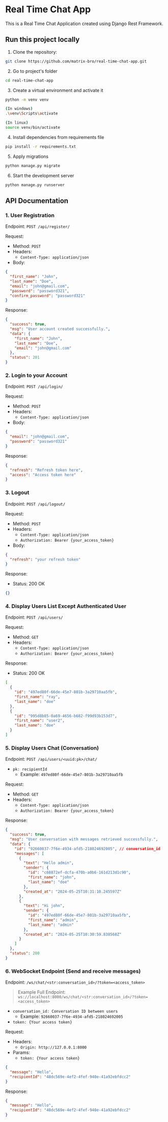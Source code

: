 # Real Time Chat App

This is a Real Time Chat Application created using Django Rest Framework.

## Run this project locally

1. Clone the repository:

```bash
git clone https://github.com/matrix-bro/real-time-chat-app.git
```

2. Go to project's folder

```bash
cd real-time-chat-app
```

3. Create a virtual environment and activate it

```bash
python -m venv venv

(In windows)
.\venv\Scripts\activate

(In linux)
source venv/bin/activate
```

4. Install dependencies from requirements file

```bash
pip install -r requirements.txt
```

5. Apply migrations

```bash
python manage.py migrate
```

6. Start the development server

```bash
python manage.py runserver
```

## API Documentation

### 1. User Registration

Endpoint: `POST /api/register/`

Request:

- Method: `POST`
- Headers:
  - `Content-Type: application/json`
- Body:

```json
{
  "first_name": "John",
  "last_name": "Doe",
  "email": "john@gmail.com",
  "password": "password321",
  "confirm_password": "password321"
}
```

Response:

```json
{
  "success": true,
  "msg": "User account created successfully.",
  "data": {
    "first_name": "John",
    "last_name": "Doe",
    "email": "john@gmail.com"
  },
  "status": 201
}
```

### 2. Login to your Account

Endpoint: `POST /api/login/`

Request:

- Method: `POST`
- Headers:
  - `Content-Type: application/json`
- Body:

```json
{
  "email": "john@gmail.com",
  "password": "password321"
}
```

Response:

```json
{
  "refresh": "Refresh token here",
  "access": "Access token here"
}
```

### 3. Logout

Endpoint: `POST /api/logout/`

Request:

- Method: `POST`
- Headers:
  - `Content-Type: application/json`
  - `Authorization: Bearer {your_access_token}`
- Body:

```json
{
  "refresh": "your refresh token"
}
```

Response:

- Status: 200 OK

```json
{}
```

### 4. Display Users List Except Authenticated User

Endpoint: `POST /api/users/`

Request:

- Method: `GET`
- Headers:
  - `Content-Type: application/json`
  - `Authorization: Bearer {your_access_token}`

Response:

- Status: 200 OK

```json
[
  {
    "id": "497ed80f-66de-45e7-801b-3a29710aa5fb",
    "first_name": "ray",
    "last_name": "doe"
  },
  {
    "id": "995d8b85-0a69-4656-b682-f99d93b153d7",
    "first_name": "user2",
    "last_name": "doe"
  }
]
```

### 5. Display Users Chat (Conversation)

Endpoint: `POST /api/users/<uuid:pk>/chat/`

- `pk: recipientId`
  - Example: `497ed80f-66de-45e7-801b-3a29710aa5fb`

Request:

- Method: `GET`
- Headers:
  - `Content-Type: application/json`
  - `Authorization: Bearer {your_access_token}`

Response:

```json
{
  "success": true,
  "msg": "User conversation with messages retrieved successfully.",
  "data": {
    "id": "92660037-7f6e-4934-afd5-218024692005", // conversation_id
    "messages": [
      {
        "text": "Hello admin",
        "sender": {
          "id": "c68872ef-dcfa-470b-a0b6-161d213d1c90",
          "first_name": "john",
          "last_name": "doe"
        },
        "created_at": "2024-05-25T10:31:10.245597Z"
      },
      {
        "text": "Hi john",
        "sender": {
          "id": "497ed80f-66de-45e7-801b-3a29710aa5fb",
          "first_name": "admin",
          "last_name": "admin"
        },
        "created_at": "2024-05-25T10:30:59.838568Z"
      }
    ]
  },
  "status": 200
}
```

### 6. WebSocket Endpoint (Send and receive messages)

Endpoint: `/ws/chat/<str:conversation_id>/?token=<access_token>`

> Example Full Endpoint: `ws://localhost:8000/ws/chat/<str:conversation_id>/?token=<access_token>`

- `conversation_id: Conversation ID between users`
  - Example: `92660037-7f6e-4934-afd5-218024692005`
- `token: {Your access token}`

Request:

- Headers:
  - `Origin: http://127.0.0.1:8000`
- Params:
  - `token: {Your access token}`

```json
{
  "message": "Hello",
  "recipientId": "48dc569e-4ef2-4fef-940e-41a92ebfdcc2"
}
```

Response:

```json
{
  "message": "Hello",
  "recipientId": "48dc569e-4ef2-4fef-940e-41a92ebfdcc2"
}
```
